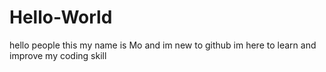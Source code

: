 # Hello-World
hello people 
this my name is Mo and im new to github
im here to learn and improve my coding skill




